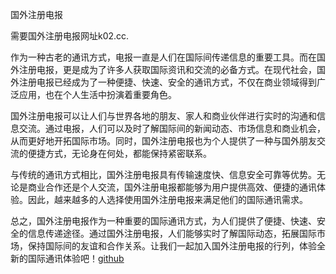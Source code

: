 国外注册电报

需要国外注册电报网址k02.cc. 

作为一种古老的通讯方式，电报一直是人们在国际间传递信息的重要工具。而在国外注册电报，更是成为了许多人获取国际资讯和交流的必备方式。在现代社会，国外注册电报已经成为了一种便捷、快速、安全的通讯方式，不仅在商业领域得到广泛应用，也在个人生活中扮演着重要角色。

国外注册电报可以让人们与世界各地的朋友、家人和商业伙伴进行实时的沟通和信息交流。通过电报，人们可以及时了解国际间的新闻动态、市场信息和商业机会，从而更好地开拓国际市场。同时，国外注册电报也为个人提供了一种与国外朋友交流的便捷方式，无论身在何处，都能保持紧密联系。

与传统的通讯方式相比，国外注册电报具有传输速度快、信息安全可靠等优势。无论是商业合作还是个人交流，国外注册电报都能够为用户提供高效、便捷的通讯体验。因此，越来越多的人选择使用国外注册电报来满足他们的国际通讯需求。

总之，国外注册电报作为一种重要的国际通讯方式，为人们提供了便捷、快速、安全的信息传递途径。通过国外注册电报，人们能够实时了解国际动态，拓展国际市场，保持国际间的友谊和合作关系。让我们一起加入国外注册电报的行列，体验全新的国际通讯体验吧！[github](https://github.com)